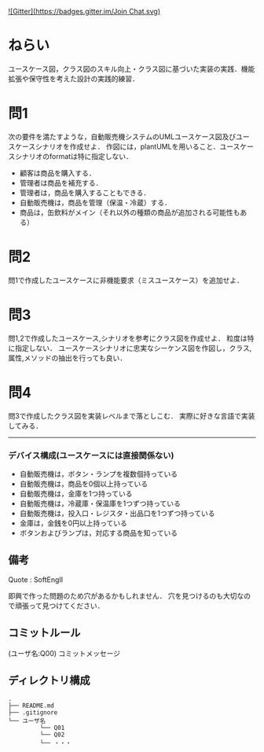[![Gitter](https://badges.gitter.im/Join Chat.svg)](https://gitter.im/MaxMEllon/plantUML-recture)

# ねらい

ユースケース図，クラス図のスキル向上・クラス図に基づいた実装の実践．機能拡張や保守性を考えた設計の実践的練習．

# 問1

次の要件を満たすような，自動販売機システムのUMLユースケース図及びユースケースシナリオを作成せよ．
作図には，plantUMLを用いること．ユースケースシナリオのformatは特に指定しない．

- 顧客は商品を購入する．
- 管理者は商品を補充する．
- 管理者は，商品を購入することもできる．
- 自動販売機は，商品を管理（保温・冷蔵）する．
- 商品は，缶飲料がメイン（それ以外の種類の商品が追加される可能性もある）

# 問2

問1で作成したユースケースに非機能要求（ミスユースケース）を追加せよ．

# 問3

問1,2で作成したユースケース,シナリオを参考にクラス図を作成せよ．
粒度は特に指定しない．
ユースケースシナリオに忠実なシーケンス図を作図し，クラス,属性,メソッドの抽出を行っても良い．

# 問4

問3で作成したクラス図を実装レベルまで落としこむ．
実際に好きな言語で実装してみる．
- - -

### デバイス構成(ユースケースには直接関係ない)

- 自動販売機は，ボタン・ランプを複数個持っている
- 自動販売機は，商品を0個以上持っている
- 自動販売機は，金庫を1つ持っている
- 自動販売機は，冷蔵庫・保温庫を1つずつ持っている
- 自動販売機は，投入口・レジスタ・出品口を1つずつ持っている
- 金庫は，金銭を0円以上持っている
- ボタンおよびランプは，対応する商品を知っている

## 備考

Quote : SoftEngII

即興で作った問題のため穴があるかもしれません．
穴を見つけるのも大切なので頑張って見つけてください．

## コミットルール

(ユーザ名:Q00) コミットメッセージ

## ディレクトリ構成

```
.
├── README.md
├── .gitignore
└── ユーザ名
         └── Q01
         └── Q02
         └── ・・・
```

